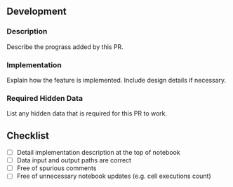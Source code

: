 ## Development

### Description

Describe the prograss added by this PR.

### Implementation

Explain how the feature is implemented. Include design details if necessary.

### Required Hidden Data

List any hidden data that is required for this PR to work.

## Checklist

- [ ] Detail implementation description at the top of notebook
- [ ] Data input and output paths are correct
- [ ] Free of spurious comments
- [ ] Free of unnecessary notebook updates (e.g. cell executions count)

